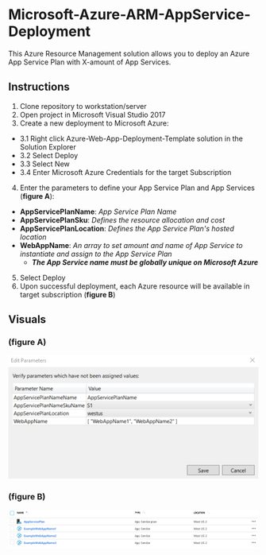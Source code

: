 # Microsoft-Azure-ARM-AppService-Deployment
This Azure Resource Management solution allows you to deploy an Azure App Service Plan with X-amount of App Services. 

## Instructions
1. Clone repository to workstation/server
2. Open project in Microsoft Visual Studio 2017
3. Create a new deployment to Microsoft Azure:
  * 3.1  Right click Azure-Web-App-Deployment-Template solution in the Solution Explorer
  * 3.2  Select Deploy
  * 3.3  Select New
  * 3.4  Enter Microsoft Azure Credentials for the target Subscription
4. Enter the parameters to define your App Service Plan and App Services (**figure A**):
  * __AppServicePlanName__: *App Service Plan Name*
  * __AppServicePlanSku__: *Defines the resource allocation and cost*
  * __AppServicePlanLocation__: *Defines the App Service Plan's hosted location*
  * __WebAppName__: *An array to set amount and name of App Service to instantiate and assign to the App Service Plan*
    * __*The App Service name must be globally unique on Microsoft Azure*__
5. Select Deploy
6. Upon successful deployment, each Azure resource will be available in target subscription (**figure B**)

## Visuals
### (**figure A**)
![](images/EditParameters.png)

### (**figure B**)
![](images/DeployResults.png)
